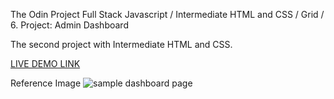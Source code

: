 The Odin Project Full Stack Javascript / Intermediate HTML and CSS / Grid / 6. Project: Admin Dashboard

The second project with Intermediate HTML and CSS.

[LIVE DEMO LINK](https://pepprbell.github.io/odin-projects/2.Intermediate%20HTML%20and%20CSS/odin-admin-dashboard/index.html)

Reference Image
<image src="https://cdn.statically.io/gh/TheOdinProject/curriculum/43cc6ab69fdfbef40d431a65677d2144668930ac/intermediate_html_css/grid/project_admin_dashboard/imgs/dashboard-project.png" alt="sample dashboard page"/>